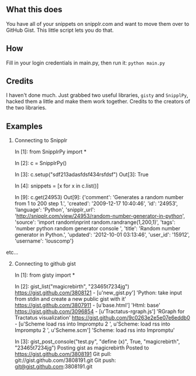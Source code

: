 What this does
-----------------------------------------
You have all of your snippets on snipplr.com and want to move them over to GitHub Gist. This little script lets you do that. 


How
-----------------------------------------
Fill in your login credentials in main.py, then run it: `python main.py`



Credits
-----------------------------------------
I haven't done much. Just grabbed two useful libraries, `gisty` and `SnipplPy`, hacked them a little and make them work together. Credits to the creators of the two libraries. 




Examples
-----------------------------------------


1) Connecting to Snipplr


	In [1]: from SnipplrPy import *

	In [2]: c = SnipplrPy()

	In [3]: c.setup("sdf213adasfdsf434rsfdsf")
	Out[3]: True

	In [4]: snippets = [x for x in c.list()]

	In [9]: c.get(24953)
	Out[9]: 
	{'comment': 'Generates a random number from 1 to 200 step 1.',
	 'created': '2009-12-17 10:40:46',
	 'id': '24953',
	 'language': 'Python',
	 'snipplr_url': 'http://snipplr.com/view/24953/random-number-generator-in-python',
	 'source': 'import random\nprint random.randrange(1,200,1)',
	 'tags': 'number python random generator console ',
	 'title': 'Random number generator in Python.',
	 'updated': '2012-10-01 03:13:46',
	 'user_id': '15912',
	 'username': 'louscomp'}

etc...






2) Connecting to github gist

	In [1]: from gisty import *

	In [2]: gist_list("magicrebirth", "23465t7234jg")
	https://gist.github.com/3808121 - [u'new_gist.py'] 'Python: take input from stdin and create a new public gist with it'
	https://gist.github.com/3807911 - [u'base.html'] 'Html: base'
	https://gist.github.com/3096854 - [u'Tractatus-rgraph.js'] 'RGraph for Tractatus visualization'
	https://gist.github.com/9c0263e2e5e07e6eddb0 - [u'Scheme load rss into Impromptu 2 ', u'Scheme: load rss into Impromptu 2 ', u'Scheme.scm'] 'Scheme: load rss into Impromptu'

	In [3]: gist_post_console("test.py", "define (x)", True, "magicrebirth", "23465t7234jg")
	Posting gist as magicrebirth
	Posted to https://gist.github.com/3808191
	Git pull: git://gist.github.com/3808191.git
	Git push: git@gist.github.com:3808191.git



